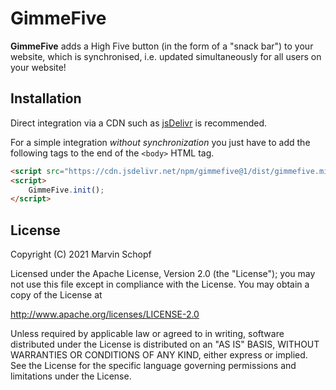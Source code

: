# GimmeFive

**GimmeFive** adds a High Five button (in the form of a "snack bar") to your website, which is synchronised, i.e. updated simultaneously for all users on your website!

## Installation

Direct integration via a CDN such as [jsDelivr](https://www.jsdelivr.com) is recommended.

For a simple integration _without synchronization_ you just have to add the following tags to the end of the `<body>` HTML tag.

```html
<script src="https://cdn.jsdelivr.net/npm/gimmefive@1/dist/gimmefive.min.js"></script>
<script>
	GimmeFive.init();
</script>
```

## License

Copyright (C) 2021 Marvin Schopf  

Licensed under the Apache License, Version 2.0 (the "License");
you may not use this file except in compliance with the License.
You may obtain a copy of the License at  

http://www.apache.org/licenses/LICENSE-2.0  

Unless required by applicable law or agreed to in writing, software
distributed under the License is distributed on an "AS IS" BASIS,
WITHOUT WARRANTIES OR CONDITIONS OF ANY KIND, either express or implied.
See the License for the specific language governing permissions and
limitations under the License.  

